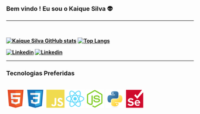 ### <b>Bem vindo ! Eu sou o Kaique Silva 👽
<hr><br/>

[![Kaique Silva GitHub stats](https://github-readme-stats.vercel.app/api?username=KaiqueRafael&show_icons=true&theme=tokyonight)](https://github.com/KaiqueRafael) [![Top Langs](https://github-readme-stats.vercel.app/api/top-langs/?username=KaiqueRafael&layout=compact&theme=tokyonight)](https://github.com/KaiqueRafael/)
 
[![Linkedin](https://img.shields.io/badge/LinkedIn-0077B5?style=for-the-badge&logo=linkedin&logoColor=white)](https://www.linkedin.com/in/kaique-silva-8a8a6493/) [![Linkedin](https://img.shields.io/badge/Gmail-D14836?style=for-the-badge&logo=gmail&logoColor=white)](kaiquerlds@gmail.com)
<hr>

### <b>Tecnologias Preferidas
  
<div style="display: inline-block"><br/>
  <img align="center" alt="HTML5" width="50" height="50" src="https://raw.githubusercontent.com/devicons/devicon/master/icons/html5/html5-original.svg"/>
  <img align="center" alt="CSS3" width="50" height="50" src="https://raw.githubusercontent.com/devicons/devicon/master/icons/css3/css3-original.svg"/>
  <img align="center" alt="JS" width="50" height="50" src="https://raw.githubusercontent.com/devicons/devicon/master/icons/javascript/javascript-plain.svg"/>
  <img align="center" alt="REACT" width="50" height="50" src="https://raw.githubusercontent.com/devicons/devicon/master/icons/react/react-original.svg"/>
  <img align="center" alt="REACT" width="50" height="50" src="https://raw.githubusercontent.com/devicons/devicon/master/icons/nodejs/nodejs-original.svg"/>
  <img align="center" alt="REACT" width="50" height="50" src="https://raw.githubusercontent.com/devicons/devicon/master/icons/python/python-original.svg"/>
  <img align="center" alt="REACT" width="50" height="50" src="https://raw.githubusercontent.com/devicons/devicon/master/icons/selenium/selenium-original.svg"/>
</div>
